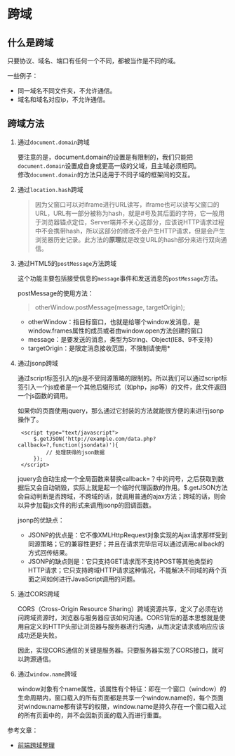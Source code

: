 # 跨域 #
## 什么是跨域 ##
只要协议、域名、端口有任何一个不同，都被当作是不同的域。

一些例子：

- 同一域名不同文件夹，不允许通信。
- 域名和域名对应ip，不允许通信。

## 跨域方法 ##
1. 通过`document.domain`跨域

	要注意的是，document.domain的设置是有限制的，我们只能把`document.domain`设置成自身或更高一级的父域，且主域必须相同。  
	修改`document.domain`的方法只适用于不同子域的框架间的交互。
2. 通过`location.hash`跨域

	> 因为父窗口可以对iframe进行URL读写，iframe也可以读写父窗口的URL，URL有一部分被称为hash，就是#号及其后面的字符，它一般用于浏览器锚点定位，Server端并不关心这部分，应该说HTTP请求过程中不会携带hash，所以这部分的修改不会产生HTTP请求，但是会产生浏览器历史记录。此方法的**原理**就是改变URL的hash部分来进行双向通信。
3. 通过HTML5的`postMessage`方法跨域

	这个功能主要包括接受信息的`message`事件和发送消息的`postMessage`方法。

	postMessage的使用方法：

	> otherWindow.postMessage(message, targetOrigin);

	- otherWindow：指目标窗口，也就是给哪个window发消息，是window.frames属性的成员或者由window.open方法创建的窗口
	- message：是要发送的消息，类型为String、Object(IE8、9不支持）
	- targetOrigin：是限定消息接收范围，不限制请使用*
4. 通过jsonp跨域

	通过script标签引入的js是不受同源策略的限制的。所以我们可以通过script标签引入一个js或者是一个其他后缀形式（如php，jsp等）的文件，此文件返回一个js函数的调用。

	如果你的页面使用jquery，那么通过它封装的方法就能很方便的来进行jsonp操作了。

		<script type="text/javascript">
			$.getJSON('http://example.com/data.php?callback=?,function(jsondata)'){
				// 处理获得的json数据
			});
		</script>
	jquery会自动生成一个全局函数来替换callback=？中的问号，之后获取到数据后又会自动销毁，实际上就是起一个临时代理函数的作用。$.getJSON方法会自动判断是否跨域，不跨域的话，就调用普通的ajax方法；跨域的话，则会以异步加载js文件的形式来调用jsonp的回调函数。

	jsonp的优缺点：

	- JSONP的优点是：它不像XMLHttpRequest对象实现的Ajax请求那样受到同源策略；它的兼容性更好；并且在请求完毕后可以通过调用callback的方式回传结果。
	- JSONP的缺点则是：它只支持GET请求而不支持POST等其他类型的HTTP请求；它只支持跨域HTTP请求这种情况，不能解决不同域的两个页面之间如何进行JavaScript调用的问题。
5. 通过CORS跨域

	CORS（Cross-Origin Resource Sharing）跨域资源共享，定义了必须在访问跨域资源时，浏览器与服务器应该如何沟通。CORS背后的基本思想就是使用自定义的HTTP头部让浏览器与服务器进行沟通，从而决定请求或响应应该成功还是失败。

	因此，实现CORS通信的关键是服务器。只要服务器实现了CORS接口，就可以跨源通信。
6. 通过`window.name`跨域

	window对象有个name属性，该属性有个特征：即在一个窗口（window）的生命周期内，窗口载入的所有页面都是共享一个window.name的，每个页面对window.name都有读写的权限，window.name是持久存在一个窗口载入过的所有页面中的，并不会因新页面的载入而进行重置。

参考文章：

- [前端跨域整理](https://juejin.im/post/5815f4abbf22ec006893b431)
